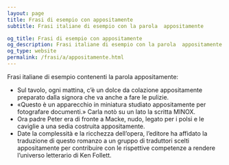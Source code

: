 ```yaml
---
layout: page
title: Frasi di esempio con appositamente 
subtitle: Frasi italiane di esempio con la parola  appositamente

og_title: Frasi di esempio con appositamente 
og_description: Frasi italiane di esempio con la parola  appositamente
og_type: website
permalink: /frasi/a/appositamente.html
---
```


Frasi italiane di esempio contenenti la parola appositamente:


- Sul tavolo, ogni mattina, c’è un dolce da colazione appositamente preparato dalla signora che va anche a fare le pulizie.
- «Questo è un apparecchio in miniatura studiato appositamente per fotografare documenti.» Carla notò su un lato la scritta MINOX.
- Ora padre Peter era di fronte a Macke, nudo, legato per i polsi e le caviglie a una sedia costruita appositamente.
- Date la complessità e la ricchezza dell’opera, l’editore ha affidato la traduzione di questo romanzo a un gruppo di traduttori scelti appositamente per contribuire con le rispettive competenze a rendere l’universo letterario di Ken Follett.
